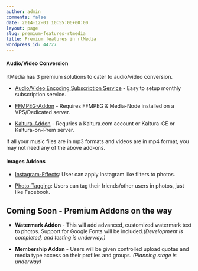 ```yaml
---
author: admin
comments: false
date: 2014-12-01 10:55:06+00:00
layout: page
slug: premium-features-rtmedia
title: Premium features in rtMedia
wordpress_id: 44727
---
```


#### Audio/Video Conversion


rtMedia has 3 premium solutions to cater to audio/video conversion.



	
  * [Audio/Video Encoding Subscription Service](https://rtcamp.com/rtmedia/addons/audio-video-encoding-service/) - Easy to setup monthly subscription service.

	
  * [FFMPEG-Addon](https://rtcamp.com/store/buddypress-media-ffmpeg-converter) - Requires FFMPEG & Media-Node installed on a VPS/Dedicated server.

	
  * [Kaltura-Addon](https://rtcamp.com/store/buddypress-media-kaltura) - Requries a Kaltura.com account or Kaltura-CE or Kaltura-on-Prem server.


If all your music files are in mp3 formats and videos are in mp4 format, you may not need any of the above add-ons.


#### Images Addons





	
  * [Instagram-Effects](https://rtcamp.com/store/buddypress-media-instagram): User can apply Instagram like filters to photos.

	
  * [Photo-Tagging](https://rtcamp.com/store/buddypress-media-photo-tagging/): Users can tag their friends/other users in photos, just like Facebook.




## Coming Soon - Premium Addons on the way





	
  * **Watermark Addon** - This will add advanced, customized watermark text to photos. Support for Google Fonts will be included._(Development is completed, and testing is underway.)_

	
  * **Membership Addon** - Users will be given controlled upload quotas and media type access on their profiles and groups. _(Planning stage is underway)_


